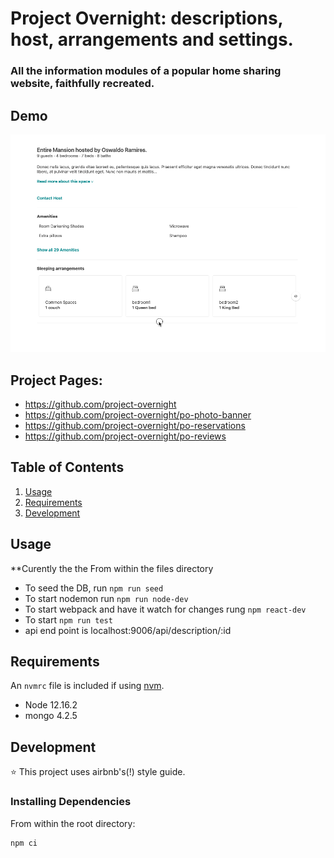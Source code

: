 # Project Overnight: descriptions, host, arrangements and settings.

### All the information modules of a popular home sharing website, faithfully recreated.

## Demo
![](./Demo.gif)


## Project Pages:

  - https://github.com/project-overnight
  - https://github.com/project-overnight/po-photo-banner
  - https://github.com/project-overnight/po-reservations
  - https://github.com/project-overnight/po-reviews

## Table of Contents

1. [Usage](#Usage)
1. [Requirements](#requirements)
1. [Development](#development)

## Usage

**Curently the the
From within the files directory
- To seed the DB, run `npm run seed`
- To start nodemon  run `npm run node-dev`
- To start webpack and have it watch for changes rung `npm react-dev`
- To start `npm run test`
- api end point is localhost:9006/api/description/:id

## Requirements

An `nvmrc` file is included if using [nvm](https://github.com/creationix/nvm).

- Node 12.16.2
- mongo 4.2.5

## Development

⭐️ This project uses airbnb's(!) style guide.

### Installing Dependencies

From within the root directory:

```sh
npm ci
```
